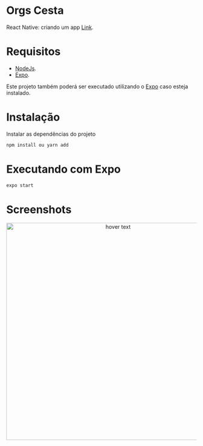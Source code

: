 # Orgs Cesta
React Native: criando um app [Link](https://cursos.alura.com.br/course/react-native-comecando-zero).

# Requisitos
- [NodeJs](https://nodejs.org/en/).
- [Expo](https://docs.expo.dev/).

Este projeto também poderá ser executado utilizando o [Expo](https://www.npmjs.com/package/expo) caso esteja instalado.

# Instalação 
Instalar as dependências do projeto
```sh
npm install ou yarn add
```

# Executando com Expo 
```sh
expo start
```

# Screenshots
<p align="center">
  <img src="[your_relative_path_here](https://i.imgur.com/vQoD8RK.gif)" width="576" title="hover text">
</p>

